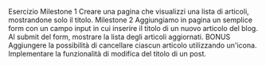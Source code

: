 Esercizio
Milestone 1
Creare una pagina che visualizzi una lista di articoli, mostrandone solo il titolo.
Milestone 2
Aggiungiamo in pagina un semplice form con un campo input in cui inserire il titolo di un nuovo articolo del blog. Al submit del form, mostrare la lista degli articoli aggiornati.
BONUS
Aggiungere la possibilità di cancellare ciascun articolo utilizzando un'icona.
Implementare la funzionalità di modifica del titolo di un post.

